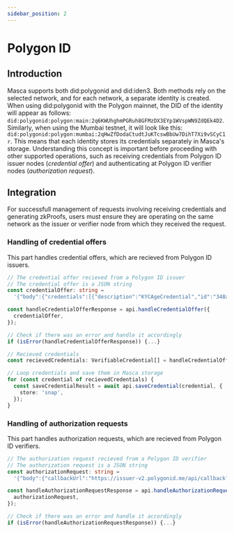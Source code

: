 ```yaml
---
sidebar_position: 2
---
```


# Polygon ID

## Introduction

Masca supports both did:polygonid and did:iden3. Both methods rely on the selected network, and for each network, a separate identity is created. When using did:polygonid with the Polygon mainnet, the DID of the identity will appear as follows: `did:polygonid:polygon:main:2q6KWUhghmPGRuh8GFMzDX3EYp1WVspWN9ZdQEk4D2`. Similarly, when using the Mumbai testnet, it will look like this: `did:polygonid:polygon:mumbai:2qHwZfDodaCtudtJuKTcswBbUw7DihT7Xi9vSCyC1r`. This means that each identity stores its credentials separately in Masca's storage. Understanding this concept is important before proceeding with other supported operations, such as receiving credentials from Polygon ID issuer nodes (_credential offer_) and authenticating at Polygon ID verifier nodes (_authorization request_).

## Integration

For successfull management of requests involving receiving credentials and generating zkProofs, users must ensure they are operating on the same network as the issuer or verifier node from which they received the request.

### Handling of credential offers

This part handles credential offers, which are recieved from Polygon ID issuers.

```typescript
// The credential offer recieved from a Polygon ID issuer
// The credential offer is a JSON string
const credentialOffer: string =
  '{"body":{"credentials":[{"description":"KYCAgeCredential","id":"348a8620-40fd-11ee-beda-0242ac1d0006"}],"url":"https://dev.polygonid.me/api/v1/agent"},"from":"did:polygonid:polygon:mumbai:2qLPqvayNQz9TA2r5VPxUugoF18teGU583zJ859wfy","id":"3a0fbba4-601c-4773-baca-0b8f0cfc7f43","thid":"3a0fbba4-601c-4773-baca-0b8f0cfc7f43","to":"did:polygonid:polygon:main:2q6KWUhghmPGRuh8GFMzDX3EYp1WVspWN9ZdQEk4D2","typ":"application/iden3comm-plain-json","type":"https://iden3-communication.io/credentials/1.0/offer"}';

const handleCredentialOfferResponse = api.handleCredentialOffer({
  credentialOffer,
});

// Check if there was an error and handle it accordingly
if (isError(handleCredentialOfferResponse)) {...}

// Recieved credentials
const recievedCredentials: VerifiableCredential[] = handleCredentialOfferResponse.data;

// Loop credentials and save them in Masca storage
for (const credential of recievedCredentials) {
  const saveCredentialResult = await api.saveCredential(credential, {
    store: 'snap',
  });
}
```

### Handling of authorization requests

This part handles authorization requests, which are recieved from Polygon ID verifiers.

```typescript
// The authorization request recieved from a Polygon ID verifier
// The authorization request is a JSON string
const authorizationRequest: string =
  '{"body":{"callbackUrl":"https://issuer-v2.polygonid.me/api/callback?sessionId=334944","reason":"test flow","scope":[]},"from":"did:polygonid:polygon:mumbai:2qLPqvayNQz9TA2r5VPxUugoF18teGU583zJ859wfy","id":"ea786170-f45f-4f13-b631-c4a7bbc03905","thid":"ea786170-f45f-4f13-b631-c4a7bbc03905","typ":"application/iden3comm-plain-json","type":"https://iden3-communication.io/authorization/1.0/request"}';

const handleAuthorizationRequestResponse = api.handleAuthorizationRequest({
  authorizationRequest,
});

// Check if there was an error and handle it accordingly
if (isError(handleAuthorizationRequestResponse)) {...}
```

